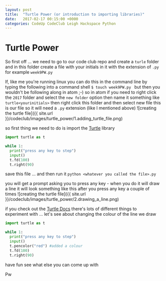 ```yaml
---
layout: post
title:  "Turtle Power (or introduction to importing libraries)"
date:   2017-02-17 00:15:00 +0000
categories: CodeUp CodeClub Leigh Hackspace Python
---
```


Turtle Power
================
So first off ... we need to go to our code club repo and create a `turle` folder and in this folder create a file with your initials in it with the extension of `.py` for example `week9PW.py`

If, like me you're running linux you can do this in the command line by typing the following into a command shell
`$ touch week9PW.py `
but then you wouldn't be following along in atom ;-) so in atom if you need to right click the `2017` folder and select the `new folder` option then name it something like `turtle<yourinitials>` then right click this folder and then select new file this is our file so it will need a `.py` extension (like I mentioned above)
![creating the turtle file]({{ site.url }}/codeclub/images/turtle_power/1.adding_turtle_file.png)

so first thing we need to do is import the [Turtle][4] library

```python
import turtle as t

while 1:
  print("press any key to step")
  input()
  t.fd(100)
  t.right(90)  
```

save this file ... and then run it
`python <whatever you called the file>.py `

you will get a prompt asking you to press any key - when you do it will draw a line it will look something like this after you press any key a couple of times
![creating the turtle file]({{ site.url }}/codeclub/images/turtle_power/2.drawing_a_line.png)

if you check out the [Turtle Docs][4] there's lots of different things to experiment with ... let's see about changing the colour of the line we draw

```python
import turtle as t

while 1:
  print("press any key to step")
  input()
  t.pencolor("red") #added a colour
  t.fd(100)
  t.right(90)  
```

have fun see what else you can come up with

Pw

[1]:https://www.gitkraken.com/
[2]:https://desktop.github.com/
[3]:https://github.com/leigh-hackspace/codeclub
[4]:https://docs.python.org/3.0/library/turtle.html
